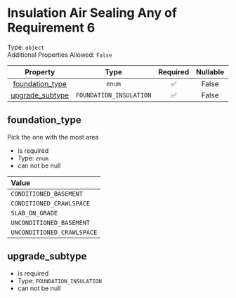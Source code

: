 
Insulation Air Sealing Any of Requirement 6
===========================================
  
Type: `object`  
Additional Properties Allowed: `False`  
  

|Property|Type|Required|Nullable|Format|Title|
| :---: | :---: | :---: | :---: | :---: | :---: |
|[foundation_type](#foundation_type)|`enum`|:white_check_mark:|False|||
|[upgrade_subtype](#upgrade_subtype)|`FOUNDATION_INSULATION`|:white_check_mark:|False|||

## foundation_type
  
Pick the one with the most area  
  

- is required
- Type: `enum`
- can not be null
  

|Value|
| :--- |
|`CONDITIONED_BASEMENT`|
|`CONDITIONED_CRAWLSPACE`|
|`SLAB_ON_GRADE`|
|`UNCONDITIONED_BASEMENT`|
|`UNCONDITIONED_CRAWLSPACE`|

## upgrade_subtype
  
  
  

- is required
- Type: `FOUNDATION_INSULATION`
- can not be null
